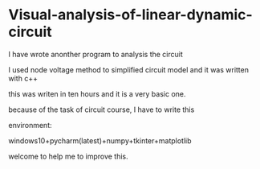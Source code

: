 # Visual-analysis-of-linear-dynamic-circuit

I have wrote anonther program to analysis the circuit

I used node voltage method to simplified circuit model and it was written with c++


this was writen in ten hours and it is a very basic one.

because of the task of circuit course, I have to write this

environment:

windows10+pycharm(latest)+numpy+tkinter+matplotlib

welcome to help me to improve this.
